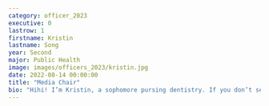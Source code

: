 ```yaml
---
category: officer_2023
executive: 0
lastrow: 1
firstname: Kristin
lastname: Song
year: Second
major: Public Health
image: images/officers_2023/kristin.jpg
date: 2022-08-14 00:00:00
title: "Media Chair"
bio: "Hihi! I’m Kristin, a sophomore pursing dentistry. If you don’t see my computer out at the courts I’m probably not there. I’m a big fan of matcha, singing, and sleeping. Definitely come by and say hi if you see me around!"
---
```

